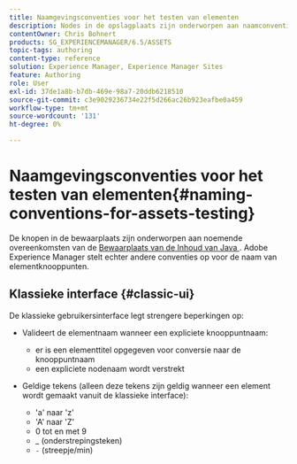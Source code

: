 ```yaml
---
title: Naamgevingsconventies voor het testen van elementen
description: Nodes in de opslagplaats zijn onderworpen aan naamconventies van de Java Content Repository. Adobe Experience Manager stelt echter andere conventies op voor de naam van elementknooppunten.
contentOwner: Chris Bohnert
products: SG_EXPERIENCEMANAGER/6.5/ASSETS
topic-tags: authoring
content-type: reference
solution: Experience Manager, Experience Manager Sites
feature: Authoring
role: User
exl-id: 37de1a8b-b7db-469e-98a7-20ddb6218510
source-git-commit: c3e9029236734e22f5d266ac26b923eafbe0a459
workflow-type: tm+mt
source-wordcount: '131'
ht-degree: 0%

---
```


# Naamgevingsconventies voor het testen van elementen{#naming-conventions-for-assets-testing}

De knopen in de bewaarplaats zijn onderworpen aan noemende overeenkomsten van de [ Bewaarplaats van de Inhoud van Java ](/help/sites-developing/the-basics.md#java-content-repository). Adobe Experience Manager stelt echter andere conventies op voor de naam van elementknooppunten.

## Klassieke interface {#classic-ui}

De klassieke gebruikersinterface legt strengere beperkingen op:

* Valideert de elementnaam wanneer een expliciete knooppuntnaam:

   * er is een elementtitel opgegeven voor conversie naar de knooppuntnaam
   * een expliciete nodenaam wordt verstrekt

* Geldige tekens (alleen deze tekens zijn geldig wanneer een element wordt gemaakt vanuit de klassieke interface):

   * &#39;a&#39; naar &#39;z&#39;
   * &#39;A&#39; naar &#39;Z&#39;
   * 0 tot en met 9
   * _ (onderstrepingsteken)
   * `-` (streepje/min)
